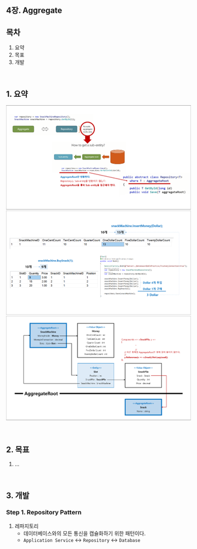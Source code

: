 ## 4장. Aggregate

## 목차
1. 요약
1. 목표
1. 개발

<br/>

## 1. 요약
![](./Ch05_Summary1.png)
![](./Ch05_Summary2.png)
![](./Ch05_Summary3.png)

<br/>

## 2. 목표
1. ...

<br/>

## 3. 개발

### Step 1. Repository Pattern
1. 레파지토리
   - 데이터베이스와의 모든 통신을 캡슐화하기 위한 패턴이다.
   - `Application Service` ↔ `Repository` ↔ `Database` 